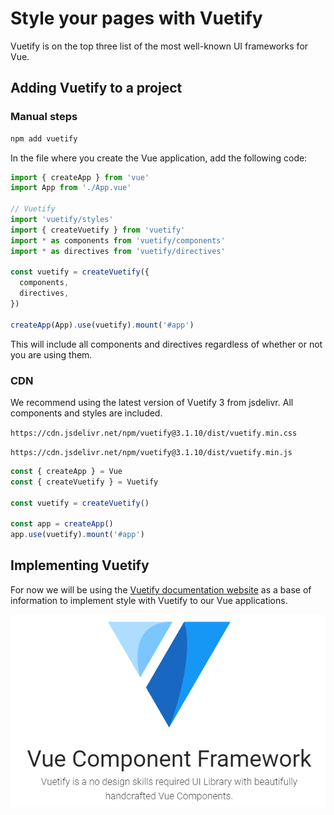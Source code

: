 # Style your pages with Vuetify

Vuetify is on the top three list of the most well-known UI frameworks for Vue.

## Adding Vuetify to a project

### Manual steps

```bash
npm add vuetify
```

In the file where you create the Vue application, add the following code:

```js
import { createApp } from 'vue'
import App from './App.vue'

// Vuetify
import 'vuetify/styles'
import { createVuetify } from 'vuetify'
import * as components from 'vuetify/components'
import * as directives from 'vuetify/directives'

const vuetify = createVuetify({
  components,
  directives,
})

createApp(App).use(vuetify).mount('#app')
```

This will include all components and directives regardless of whether or not you are using them. 

### CDN

We recommend using the latest version of Vuetify 3 from jsdelivr. All components and styles are included.

`https://cdn.jsdelivr.net/npm/vuetify@3.1.10/dist/vuetify.min.css`

`https://cdn.jsdelivr.net/npm/vuetify@3.1.10/dist/vuetify.min.js`

```js
const { createApp } = Vue
const { createVuetify } = Vuetify

const vuetify = createVuetify()

const app = createApp()
app.use(vuetify).mount('#app')
```

## Implementing Vuetify

For now we will be using the [Vuetify documentation website](https://vuetifyjs.com/en/getting-started/installation/) as a base of information to implement style with Vuetify to our Vue applications.

![image](./images/image1.png)